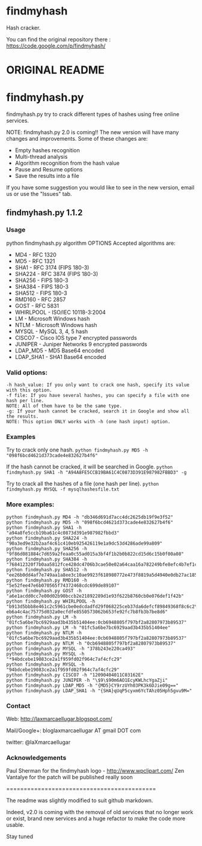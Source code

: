 findmyhash
==========

Hash cracker.

You can find the original repository there : https://code.google.com/p/findmyhash/

ORIGINAL README
===========================================

# findmyhash.py

findmyhash.py try to crack different types of hashes using free online services.

NOTE: findmyhash.py 2.0 is coming!! The new version will have many changes and improvements. Some of these changes are:

* Empty hashes recognition
* Multi-thread analysis
* Algorithm recognition from the hash value
* Pause and Resume options
* Save the results into a file

If you have some suggestion you would like to see in the new version, email us or use the "Issues" tab.

## findmyhash.py 1.1.2

### Usage
python findmyhash.py algorithm OPTIONS
Accepted algorithms are:
* MD4 - RFC 1320
* MD5 - RFC 1321
* SHA1 - RFC 3174 (FIPS 180-3)
* SHA224 - RFC 3874 (FIPS 180-3)
* SHA256 - FIPS 180-3
* SHA384 - FIPS 180-3
* SHA512 - FIPS 180-3
* RMD160 - RFC 2857
* GOST - RFC 5831
* WHIRLPOOL - ISO/IEC 10118-3:2004
* LM - Microsoft Windows hash
* NTLM - Microsoft Windows hash
* MYSQL - MySQL 3, 4, 5 hash
* CISCO7 - Cisco IOS type 7 encrypted passwords
* JUNIPER - Juniper Networks $9$ encrypted passwords
* LDAP_MD5 - MD5 Base64 encoded
* LDAP_SHA1 - SHA1 Base64 encoded

### Valid options:
```
-h hash_value: If you only want to crack one hash, specify its value with this option.
-f file: If you have several hashes, you can specify a file with one hash per line.
NOTE: All of them have to be the same type.
-g: If your hash cannot be cracked, search it in Google and show all the results.
NOTE: This option ONLY works with -h (one hash input) option.
```
### Examples
Try to crack only one hash.
```python findmyhash.py MD5 -h "098f6bcd4621d373cade4e832627b4f6"```

If the hash cannot be cracked, it will be searched in Google.
```python findmyhash.py SHA1 -h "A94A8FE5CCB19BA61C4C0873D391E987982FBBD3" -g```

Try to crack all the hashes of a file (one hash per line).
```python findmyhash.py MYSQL -f mysqlhashesfile.txt```

### More examples:
```
python findmyhash.py MD4 -h "db346d691d7acc4dc2625db19f9e3f52"
python findmyhash.py MD5 -h "098f6bcd4621d373cade4e832627b4f6"
python findmyhash.py SHA1 -h "a94a8fe5ccb19ba61c4c0873d391e987982fbbd3"
python findmyhash.py SHA224 -h "90a3ed9e32b2aaf4c61c410eb925426119e1a9dc53d4286ade99a809"
python findmyhash.py SHA256 -h "9f86d081884c7d659a2feaa0c55ad015a3bf4f1b2b0b822cd15d6c15b0f00a08"
python findmyhash.py SHA384 -h "768412320f7b0aa5812fce428dc4706b3cae50e02a64caa16a782249bfe8efc4b7ef1ccb126255d196047dfedf17a0a9"
python findmyhash.py SHA512 -h "ee26b0dd4af7e749aa1a8ee3c10ae9923f618980772e473f8819a5d4940e0db27ac185f8a0e1d5f84f88bc887fd67b143732c304cc5fa9ad8e6f57f50028a8ff"
python findmyhash.py RMD160 -h "5e52fee47e6b070565f74372468cdc699de89107"
python findmyhash.py GOST -h "a6e1acdd0cc7e00d02b90bccb2e21892289d1e93f622b8760cb0e076def1f42b"
python findmyhash.py WHIRLPOOL -h "b913d5bbb8e461c2c5961cbe0edcdadfd29f068225ceb37da6defcf89849368f8c6c2\
eb6a4c4ac75775d032a0ecfdfe8550573062b653fe92fc7b8fb3b7be8d6"
python findmyhash.py LM -h "01fc5a6be7bc6929aad3b435b51404ee:0cb6948805f797bf2a82807973b89537"
python findmyhash.py LM -h "01fc5a6be7bc6929aad3b435b51404ee"
python findmyhash.py NTLM -h "01fc5a6be7bc6929aad3b435b51404ee:0cb6948805f797bf2a82807973b89537"
python findmyhash.py NTLM -h "0cb6948805f797bf2a82807973b89537"
python findmyhash.py MYSQL -h "378b243e220ca493"
python findmyhash.py MYSQL -h "*94bdcebe19083ce2a1f959fd02f964c7af4cfc29"
python findmyhash.py MYSQL -h "94bdcebe19083ce2a1f959fd02f964c7af4cfc29"
python findmyhash.py CISCO7 -h "12090404011C03162E"
python findmyhash.py JUNIPER -h "\$9\$90m6AO1EcyKWLhcYgaZji"
python findmyhash.py LDAP_MD5 -h "{MD5}CY9rzUYh03PK3k6DJie09g=="
python findmyhash.py LDAP_SHA1 -h "{SHA}qUqP5cyxm6YcTAhz05Hph5gvu9M="
```
### Contact
Web: http://laxmarcaellugar.blogspot.com/

Mail/Google+: bloglaxmarcaellugar AT gmail DOT com

twitter: @laXmarcaellugar

### Acknowledgements
Paul Sherman for the findmyhash logo - http://www.wpclipart.com/
Zen Vantalye for the patch will be published really soon

===========================================

The readme was slightly modified to suit github markdown.

Indeed, v2.0 is coming with the removal of old services that no longer work or exist,
brand new services and a huge refactor to make the code more usable.

Stay tuned